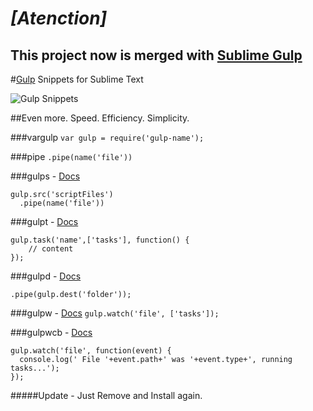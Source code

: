 # ***[Atenction]***
## This project now is merged with [Sublime Gulp](https://github.com/NicoSantangelo/sublime-gulp)

#[Gulp](http:www.gulpjs.com) Snippets for Sublime Text

![Gulp Snippets](https://imagizer.imageshack.us/v2/800x307q90/842/1dl6.jpg)

##Even more. Speed. Efficiency. Simplicity.


###vargulp
`var gulp = require('gulp-name');`

###pipe
`.pipe(name('file'))`

###gulps - [Docs](https://github.com/gulpjs/gulp/blob/master/docs/API.md#gulpsrcglobs-options)
```
gulp.src('scriptFiles')
  .pipe(name('file'))
```

###gulpt - [Docs](https://github.com/gulpjs/gulp/blob/master/docs/API.md#gulptaskname-deps-fn)
```
gulp.task('name',['tasks'], function() {
    // content
});
```

###gulpd - [Docs](https://github.com/gulpjs/gulp/blob/master/docs/API.md#gulpdestpath)
```
.pipe(gulp.dest('folder'));
```

###gulpw - [Docs](https://github.com/gulpjs/gulp/blob/master/docs/API.md#gulpwatchglob-opts-tasks)
`gulp.watch('file', ['tasks']);`

###gulpwcb - [Docs](https://github.com/gulpjs/gulp/blob/master/docs/API.md#gulpwatchglob-opts-cb)
```
gulp.watch('file', function(event) {
  console.log(' File '+event.path+' was '+event.type+', running tasks...');
});
```

#####Update - Just Remove and Install again.